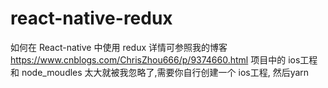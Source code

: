 # react-native-redux
如何在 React-native 中使用 redux
详情可参照我的博客 https://www.cnblogs.com/ChrisZhou666/p/9374660.html
项目中的 ios工程和 node_moudles 太大就被我忽略了,需要你自行创建一个 ios工程, 然后yarn
